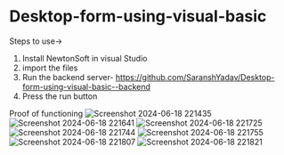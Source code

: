 # Desktop-form-using-visual-basic

Steps to use->
1. Install NewtonSoft in visual Studio
2. import the files
3. Run the backend server- https://github.com/SaranshYadav/Desktop-form-using-visual-basic--backend
4. Press the run button

Proof of functioning
![Screenshot 2024-06-18 221435](https://github.com/SaranshYadav/Desktop-form-using-visual-basic/assets/97433080/95ffecc4-d19c-4eac-9f54-b5ea6ae6cc29)
![Screenshot 2024-06-18 221641](https://github.com/SaranshYadav/Desktop-form-using-visual-basic/assets/97433080/e5c0abec-2920-4b2e-b275-9dd03ac182ef)
![Screenshot 2024-06-18 221725](https://github.com/SaranshYadav/Desktop-form-using-visual-basic/assets/97433080/016e6f37-6101-4003-8547-a8b2a5aa683a)
![Screenshot 2024-06-18 221744](https://github.com/SaranshYadav/Desktop-form-using-visual-basic/assets/97433080/5d45eebf-c30d-4745-b02f-5a64bb83e3f4)
![Screenshot 2024-06-18 221755](https://github.com/SaranshYadav/Desktop-form-using-visual-basic/assets/97433080/5f54e48d-c3d5-4460-b0d1-f88c9b4dbe8e)
![Screenshot 2024-06-18 221807](https://github.com/SaranshYadav/Desktop-form-using-visual-basic/assets/97433080/f787717b-32b3-4c98-97ce-3c9739d32c1e)
![Screenshot 2024-06-18 221821](https://github.com/SaranshYadav/Desktop-form-using-visual-basic/assets/97433080/c5c4285d-309f-47b2-bba0-98dba8c9b546)
